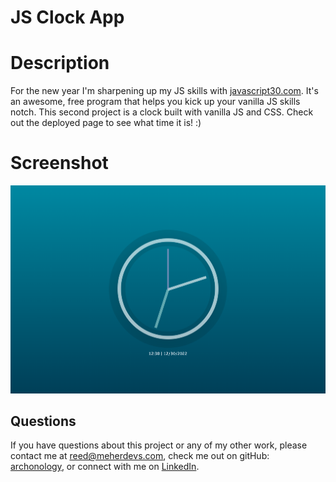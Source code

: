# JS Clock App

# Description
For the new year I'm sharpening up my JS skills with [javascript30.com](https://javascript30.com/).  It's an awesome, free program that helps you kick up your vanilla JS skills notch.
This second project is a clock built with vanilla JS and CSS.  Check out the deployed page to see what time it is! :)

# Screenshot
![screenshot](./style/images/Screen%20Shot%202022-12-30%20at%2012.32.47%20PM.png)

## Questions
If you have questions about this project or any of my other work, please contact me at reed@meherdevs.com, check me out on gitHub: [archonology](https://github.com/archonology), or connect with me on [LinkedIn](https://www.linkedin.com/in/reed-meher).


